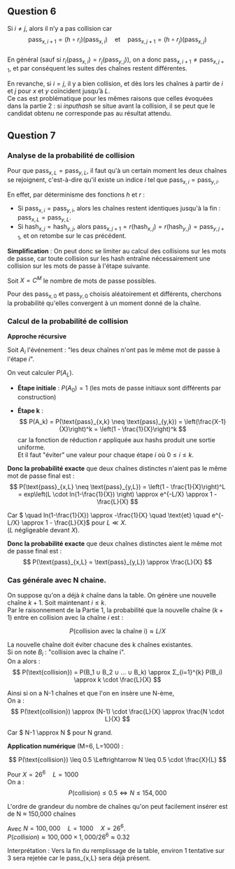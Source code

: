 

## Question 6

Si $i \neq j$, alors il n’y a pas collision car  
$$
\text{pass}_{x,i+1} = (h \circ r_i)(\text{pass}_{x,i}) \quad \text{et} \quad \text{pass}_{x,j+1} = (h \circ r_j)(\text{pass}_{x,j})
$$  
En général (sauf si $r_i(\text{pass}_{x,i}) = r_j(\text{pass}_{y,j})$), on a donc $\text{pass}_{x,i+1} \neq \text{pass}_{x,j+1}$, et par conséquent les suites des chaînes restent différentes.

En revanche, si $i = j$, il y a bien collision, et dès lors les chaînes à partir de $i$ et $j$ pour $x$ et $y$ coïncident jusqu’à $L$.  
Ce cas est problématique pour les mêmes raisons que celles évoquées dans la partie 2 : si $inputhash$ se situe avant la collision, il se peut que le candidat obtenu ne corresponde pas au résultat attendu.


## Question 7

### Analyse de la probabilité de collision

Pour que $\text{pass}_{x,L} = \text{pass}_{y,L}$, il faut qu'à un certain moment les deux chaînes se rejoignent, c'est-à-dire qu'il existe un indice $i$ tel que $\text{pass}_{x,i} = \text{pass}_{y,i}$.

En effet, par déterminisme des fonctions $h$ et $r$ :
- Si $\text{pass}_{x,i} = \text{pass}_{y,i}$, alors les chaînes restent identiques jusqu'à la fin : $\text{pass}_{x,L} = \text{pass}_{y,L}$.
- Si $\text{hash}_{x,j} = \text{hash}_{y,j}$, alors $\text{pass}_{x,j+1} = r(\text{hash}_{x,j}) = r(\text{hash}_{y,j}) = \text{pass}_{y,j+1}$, et on retombe sur le cas précédent.

**Simplification** : On peut donc se limiter au calcul des collisions sur les mots de passe, car toute collision sur les hash entraîne nécessairement une collision sur les mots de passe à l'étape suivante.

Soit $X = C^M$ le nombre de mots de passe possibles.

Pour des $\text{pass}_{x,0}$ et $\text{pass}_{y,0}$ choisis aléatoirement et différents, cherchons la probabilité qu'elles convergent à un moment donné de la chaîne.

### Calcul de la probabilité de collision

**Approche récursive**

Soit $A_i$ l'événement : "les deux chaînes n'ont pas le même mot de passe à l'étape $i$".

On veut calculer $P(A_L)$.

- **Étape initiale** : $P(A_0) = 1$ (les mots de passe initiaux sont différents par construction)

- **Étape k** : 
  $$
  P(A_k) = P(\text{pass}_{x,k} \neq \text{pass}_{y,k}) = \left(\frac{X-1}{X}\right)^k = \left(1 - \frac{1}{X}\right)^k
  $$
  car la fonction de réduction $r$ appliquée aux hashs produit une sortie uniforme.  
  Et il faut "éviter" une valeur pour chaque étape $i$ où $0 \leq i \leq k$.


**Donc la probabilité exacte** que deux chaînes distinctes n'aient pas le même mot de passe final est :
$$
P(\text{pass}_{x,L} \neq \text{pass}_{y,L}) = \left(1 - \frac{1}{X}\right)^L
= exp\left(L \cdot ln(1-\frac{1}{X}) \right) \approx e^{-L/X} \approx 1 - \frac{L}{X}
$$

Car $ \quad ln(1-\frac{1}{X}) \approx -\frac{1}{X} \quad \text{et} \quad  e^{-L/X} \approx 1 - \frac{L}{X}$ pour $L \ll X$.  
($L$ négligeable devant $X$).

**Donc la probabilité exacte** que deux chaînes distinctes aient le même mot de passe final est :
$$
P(\text{pass}_{x,L} = \text{pass}_{y,L}) \approx \frac{L}{X}
$$


### Cas générale avec N chaine.
On suppose qu'on a déjà $k$ chaîne dans la table. On génère une nouvelle chaîne $k+1$.
Soit maintenant $i \leq k$.  
Par le raisonnement de la Partie 1, la probabilité que la nouvelle chaîne ($k+1$) entre en collision avec la chaîne $i$ est :  

$$P(\text{collision avec la chaîne i}) \approx L/X $$

La nouvelle chaîne doit éviter chacune des k chaînes existantes.  
Si on note $B_i$ : "collision avec la chaîne i".   
On a alors :
$$
P(\text{collision}) = P(B_1 ∪ B_2 ∪ ... ∪ B_k) \approx Σ_{i=1}^{k} P(B_i) \approx k \cdot \frac{L}{X}
$$

Ainsi si on a N-1 chaînes et que l'on en insère une N-ème,  
On a :
$$
P(\text{collision}) \approx (N-1) \cdot \frac{L}{X} \approx \frac{N \cdot L}{X}
$$

Car $ N-1 \approx N $ pour N grand.


**Application numérique** (M=6, L=1000) :  

$$
P(\text{collision}) \leq 0.5 \Leftrightarrow N \leq 0.5 \cdot \frac{X}{L}
$$

Pour $X = 26^6 \quad L = 1000$  
On a : 
$$
P(\text{collision}) \leq 0.5 \Leftrightarrow N \leq 154,000$$

L'ordre de grandeur du nombre de chaînes qu'on peut facilement insérer est de N ≈ 150,000 chaînes

Avec $N = 100,000 \quad L = 1000 \quad X = 26^6$.  
$P(collision) \approx 100,000 × 1,000 / 26^6 \approx 0.32$

Interprétation : Vers la fin du remplissage de la table, environ 1 tentative sur 3 sera rejetée car le pass_{x,L} sera déjà présent.
